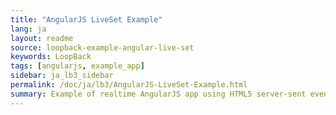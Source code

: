 ```yaml
---
title: "AngularJS LiveSet Example"
lang: ja
layout: readme
source: loopback-example-angular-live-set
keywords: LoopBack
tags: [angularjs, example_app]
sidebar: ja_lb3_sidebar
permalink: /doc/ja/lb3/AngularJS-LiveSet-Example.html
summary: Example of realtime AngularJS app using HTML5 server-sent events.
---
```

